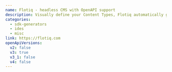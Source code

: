 ```yaml
---
name: Flotiq - headless CMS with OpenAPI support
description: Visually define your Content Types, Flotiq automatically generates your own OpenAPI v3 compatible endpoints, SDKs and Postman collections.
categories:
  - sdk-generators
  - ides
  - misc
link: https://flotiq.com
openApiVersions:
  v2: false
  v3: true
  v3_1: false
  v4: false
---
```

